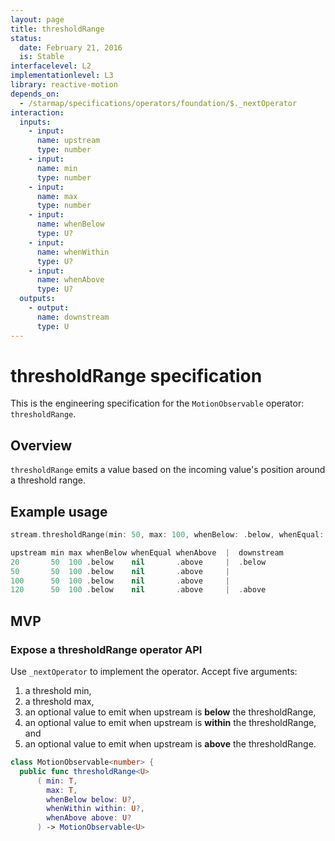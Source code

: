 ```yaml
---
layout: page
title: thresholdRange
status:
  date: February 21, 2016
  is: Stable
interfacelevel: L2
implementationlevel: L3
library: reactive-motion
depends_on:
  - /starmap/specifications/operators/foundation/$._nextOperator
interaction:
  inputs:
    - input:
      name: upstream
      type: number
    - input:
      name: min
      type: number
    - input:
      name: max
      type: number
    - input:
      name: whenBelow
      type: U?
    - input:
      name: whenWithin
      type: U?
    - input:
      name: whenAbove
      type: U?
  outputs:
    - output:
      name: downstream
      type: U
---
```


# thresholdRange specification

This is the engineering specification for the `MotionObservable` operator: `thresholdRange`.

## Overview

`thresholdRange` emits a value based on the incoming value's position around a threshold range.

## Example usage

```swift
stream.thresholdRange(min: 50, max: 100, whenBelow: .below, whenEqual: nil, whenAbove: .above)

upstream min max whenBelow whenEqual whenAbove  |  downstream
20       50  100 .below    nil       .above     |  .below
50       50  100 .below    nil       .above     |
100      50  100 .below    nil       .above     |
120      50  100 .below    nil       .above     |  .above
```

## MVP

### Expose a thresholdRange operator API

Use `_nextOperator` to implement the operator. Accept five arguments:

1. a threshold min,
1. a threshold max,
2. an optional value to emit when upstream is **below** the thresholdRange,
3. an optional value to emit when upstream is **within** the thresholdRange, and
4. an optional value to emit when upstream is **above** the thresholdRange.

```swift
class MotionObservable<number> {
  public func thresholdRange<U>
      ( min: T,
        max: T,
        whenBelow below: U?,
        whenWithin within: U?,
        whenAbove above: U?
      ) -> MotionObservable<U>
```
